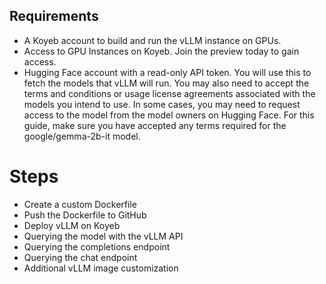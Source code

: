 ## Requirements

- A Koyeb account to build and run the vLLM instance on GPUs.
- Access to GPU Instances on Koyeb. Join the preview today to gain access.
- Hugging Face account with a read-only API token. You will use this to fetch the models that vLLM will run. You may also need to accept the terms and conditions or usage license agreements associated with the models you intend to use. In some cases, you may need to request access to the model from the model owners on Hugging Face. For this guide, make sure you have accepted any terms required for the google/gemma-2b-it model.

# Steps

- Create a custom Dockerfile
- Push the Dockerfile to GitHub
- Deploy vLLM on Koyeb
- Querying the model with the vLLM API
- Querying the completions endpoint
- Querying the chat endpoint
- Additional vLLM image customization


